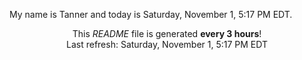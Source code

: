 My name is Tanner and today is Saturday, November 1, 5:17 PM EDT.

<p align="center">This <i>README</i> file is generated <b>every 3 hours</b>!</br>Last refresh: Saturday, November 1, 5:17 PM EDT<br /></p>
